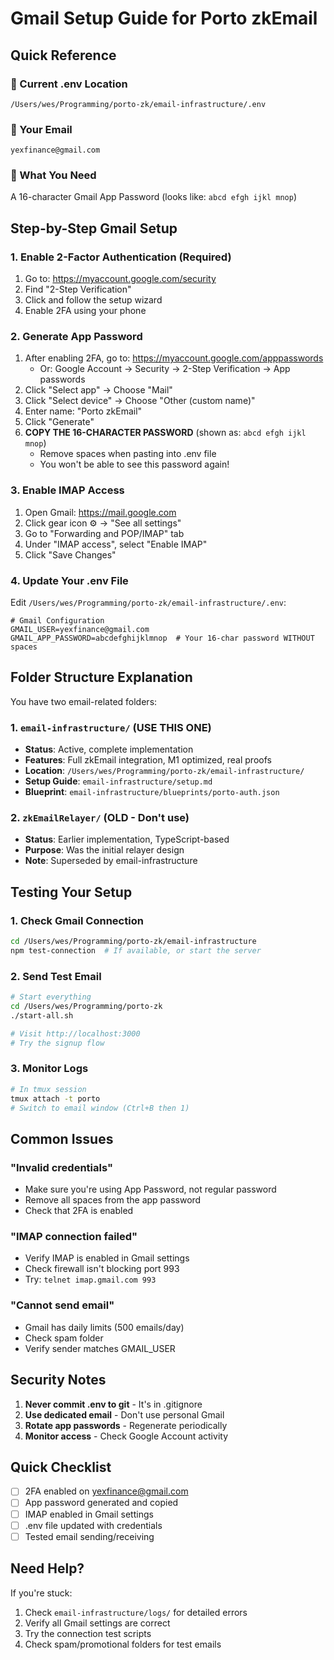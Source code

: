 # Gmail Setup Guide for Porto zkEmail

## Quick Reference

### 📍 Current .env Location
`/Users/wes/Programming/porto-zk/email-infrastructure/.env`

### 📧 Your Email
`yexfinance@gmail.com`

### 🔑 What You Need
A 16-character Gmail App Password (looks like: `abcd efgh ijkl mnop`)

## Step-by-Step Gmail Setup

### 1. Enable 2-Factor Authentication (Required)

1. Go to: https://myaccount.google.com/security
2. Find "2-Step Verification"
3. Click and follow the setup wizard
4. Enable 2FA using your phone

### 2. Generate App Password

1. After enabling 2FA, go to: https://myaccount.google.com/apppasswords
   - Or: Google Account → Security → 2-Step Verification → App passwords
2. Click "Select app" → Choose "Mail"
3. Click "Select device" → Choose "Other (custom name)"
4. Enter name: "Porto zkEmail"
5. Click "Generate"
6. **COPY THE 16-CHARACTER PASSWORD** (shown as: `abcd efgh ijkl mnop`)
   - Remove spaces when pasting into .env file
   - You won't be able to see this password again!

### 3. Enable IMAP Access

1. Open Gmail: https://mail.google.com
2. Click gear icon ⚙️ → "See all settings"
3. Go to "Forwarding and POP/IMAP" tab
4. Under "IMAP access", select "Enable IMAP"
5. Click "Save Changes"

### 4. Update Your .env File

Edit `/Users/wes/Programming/porto-zk/email-infrastructure/.env`:

```env
# Gmail Configuration
GMAIL_USER=yexfinance@gmail.com
GMAIL_APP_PASSWORD=abcdefghijklmnop  # Your 16-char password WITHOUT spaces
```

## Folder Structure Explanation

You have two email-related folders:

### 1. `email-infrastructure/` (USE THIS ONE)
- **Status**: Active, complete implementation
- **Features**: Full zkEmail integration, M1 optimized, real proofs
- **Location**: `/Users/wes/Programming/porto-zk/email-infrastructure/`
- **Setup Guide**: `email-infrastructure/setup.md`
- **Blueprint**: `email-infrastructure/blueprints/porto-auth.json`

### 2. `zkEmailRelayer/` (OLD - Don't use)
- **Status**: Earlier implementation, TypeScript-based
- **Purpose**: Was the initial relayer design
- **Note**: Superseded by email-infrastructure

## Testing Your Setup

### 1. Check Gmail Connection

```bash
cd /Users/wes/Programming/porto-zk/email-infrastructure
npm test-connection  # If available, or start the server
```

### 2. Send Test Email

```bash
# Start everything
cd /Users/wes/Programming/porto-zk
./start-all.sh

# Visit http://localhost:3000
# Try the signup flow
```

### 3. Monitor Logs

```bash
# In tmux session
tmux attach -t porto
# Switch to email window (Ctrl+B then 1)
```

## Common Issues

### "Invalid credentials"
- Make sure you're using App Password, not regular password
- Remove all spaces from the app password
- Check that 2FA is enabled

### "IMAP connection failed"
- Verify IMAP is enabled in Gmail settings
- Check firewall isn't blocking port 993
- Try: `telnet imap.gmail.com 993`

### "Cannot send email"
- Gmail has daily limits (500 emails/day)
- Check spam folder
- Verify sender matches GMAIL_USER

## Security Notes

1. **Never commit .env to git** - It's in .gitignore
2. **Use dedicated email** - Don't use personal Gmail
3. **Rotate app passwords** - Regenerate periodically
4. **Monitor access** - Check Google Account activity

## Quick Checklist

- [ ] 2FA enabled on yexfinance@gmail.com
- [ ] App password generated and copied
- [ ] IMAP enabled in Gmail settings
- [ ] .env file updated with credentials
- [ ] Tested email sending/receiving

## Need Help?

If you're stuck:
1. Check `email-infrastructure/logs/` for detailed errors
2. Verify all Gmail settings are correct
3. Try the connection test scripts
4. Check spam/promotional folders for test emails